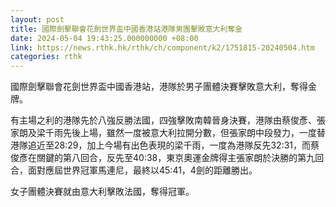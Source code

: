 ```yaml
---
layout: post
title: 國際劍擊聯會花劍世界盃中國香港站港隊男團擊敗意大利奪金
date: 2024-05-04 19:43:25.000000000 +08:00
link: https://news.rthk.hk/rthk/ch/component/k2/1751815-20240504.htm
categories: rthk
---
```


國際劍擊聯會花劍世界盃中國香港站，港隊於男子團體決賽擊敗意大利，奪得金牌。

有主場之利的港隊先於八強反勝法國，四強擊敗南韓晉身決賽，港隊由蔡俊彥、張家朗及梁千雨先後上場，雖然一度被意大利拉開分數，但張家朗中段發力，一度替港隊追近至28:29，加上今場有出色表現的梁千雨，一度為港隊反先32:31，而蔡俊彥在關鍵的第八回合，反先至40:38，東京奧運金牌得主張家朗於決勝的第九回合，面對應屆世界冠軍馬連尼，最終以45:41，4劍的距離勝出。

女子團體決賽就由意大利擊敗法國，奪得冠軍。
